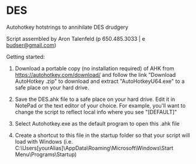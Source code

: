 # DES
Autohotkey hotstrings to annihilate DES drudgery

Script assembled by Aron Talenfeld (p 650.485.3033 | e budser@gmail.com)

Getting started: 

1) Download a portable copy (no installation required) of AHK from https://autohotkey.com/download/ and follow the link "Download AutoHotkey .zip" to download and extract "AutoHotkeyU64.exe" to a safe place on your hard drive.  

2) Save the DES.ahk file to a safe place on your hard drive. Edit it in NotePad or the text editor of your choice. For example, you'll want to change the script to reflect local info where you see "[DEFAULT]" 

3) Select Autohotkey.exe as the default program to open this .ahk file 

4) Create a shortcut to this file in the startup folder so that your script will load with Windows 
   (i.e. C:\Users\[yourAlias]\AppData\Roaming\Microsoft\Windows\Start Menu\Programs\Startup)
